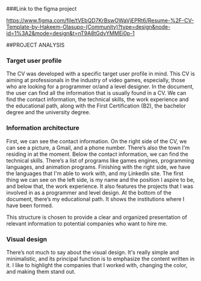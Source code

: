 ###Link to the figma project 

https://www.figma.com/file/tVEbQD7KrBswOWaVjEPRt6/Resume-%2F-CV-Template-by-Hakeem-Olasupo-(Community)?type=design&node-id=1%3A2&mode=design&t=nT9A8tGdvYMMEi0p-1

##PROJECT ANALYSIS

### Target user profile
The CV was developed with a specific target user profile in mind. This CV is aiming at professionals in the industry of video games, especially, those who are looking for a programmer or/and a level designer. In the document, the user can find all the information that is usually found in a CV. We can find the contact information, the technical skills, the work experience and the educational path, along with the First Certification (B2), the bachelor degree and the university degree.

### Information architecture
First, we can see the contact information. On the right side of the CV, we can see a picture, a Gmail, and a phone number. There’s also the town I'm residing in at the moment. Below the contact information, we can find the technical skills. There’s a list of programs like games engines, programming languages, and animation programs. Finishing with the right side, we have the languages that I'm able to work with, and my LinkedIn site. The first thing we can see on the left side, is my name and the position I aspire to be, and below that, the work experience. It also features the projects that I was involved in as a programmer and level design. At the bottom of the document, there’s my educational path. It shows the institutions where I have been formed.

This structure is chosen to provide a clear and organized presentation of relevant information to potential companies who want to hire me. 

### Visual design
There’s not much to say about the visual design. It's really simple and minimalistic, and its principal function is to emphasize the content written in it. I like to highlight the companies that I worked with, changing the color, and making them stand out.
